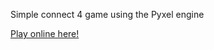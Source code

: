 Simple connect 4 game using the Pyxel engine

[Play online here!](https://kitao.github.io/pyxel/wasm/launcher/?play=Kurtsley.con-four.con-four)
